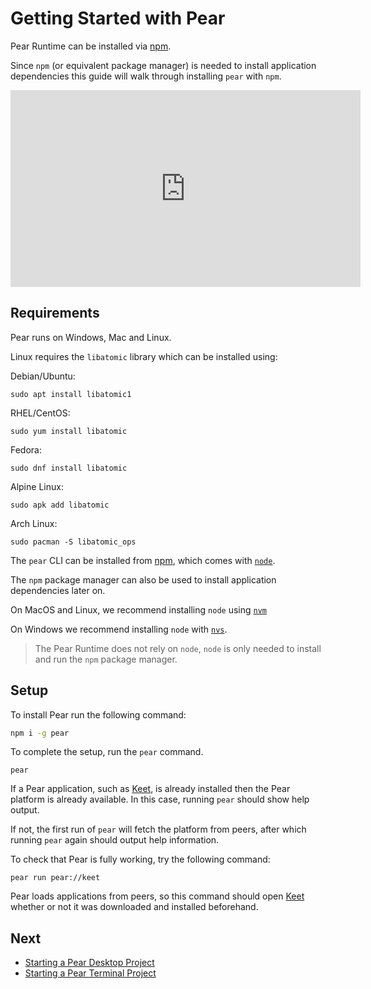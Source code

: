 # Getting Started with Pear

Pear Runtime can be installed via [npm](https://www.npmjs.com/).

Since `npm` (or equivalent package manager) is needed to install application dependencies this guide will walk through installing `pear` with `npm`.

<iframe width="560" height="315" src="https://www.youtube.com/embed/y2G97xz78gU?si=c91GU2DKpg3urbWB" title="YouTube video player" frameborder="0" allow="accelerometer; autoplay; clipboard-write; encrypted-media; gyroscope; picture-in-picture; web-share" referrerpolicy="strict-origin-when-cross-origin" allowfullscreen></iframe>

## Requirements

Pear runs on Windows, Mac and Linux.

Linux requires the `libatomic` library which can be installed using:

Debian/Ubuntu:

```console
sudo apt install libatomic1
```

RHEL/CentOS:

```console
sudo yum install libatomic
```

Fedora:

```console
sudo dnf install libatomic
```

Alpine Linux:

```console
sudo apk add libatomic
```

Arch Linux:

```console
sudo pacman -S libatomic_ops
```

The `pear` CLI can be installed from [npm](https://www.npmjs.com/), which comes with [`node`](https://nodejs.org/en/about).

The `npm` package manager can also be used to install application dependencies later on.

On MacOS and Linux, we recommend installing `node` using [`nvm`](https://github.com/nvm-sh/nvm#installing-and-updating)

On Windows we recommend installing `node` with [`nvs`](https://github.com/jasongin/nvs#setup).

> The Pear Runtime does not rely on `node`, `node` is only needed to install and run the `npm` package manager.

## Setup

To install Pear run the following command:

```sh
npm i -g pear
```

To complete the setup, run the `pear` command.

```
pear
```

If a Pear application, such as [Keet](https://keet.io), is already installed then the Pear platform is already available. In this case, running `pear` should show help output.

If not, the first run of `pear` will fetch the platform from peers, after which running `pear` again should output help information.

To check that Pear is fully working, try the following command:

```
pear run pear://keet
```

Pear loads applications from peers, so this command should open [Keet](https://keet.io) whether or not it was downloaded and installed beforehand.


## Next

* [Starting a Pear Desktop Project](./starting-a-pear-desktop-project.md)
* [Starting a Pear Terminal Project](./starting-a-pear-terminal-project.md)
